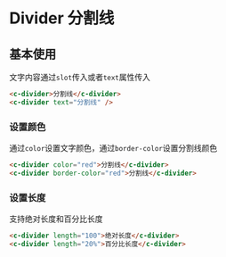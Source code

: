 # Divider 分割线

## 基本使用
文字内容通过`slot`传入或者`text`属性传入
```html
<c-divider>分割线</c-divider>
<c-divider text="分割线" />
```
### 设置颜色
通过`color`设置文字颜色，通过`border-color`设置分割线颜色
```html
<c-divider color="red">分割线</c-divider>
<c-divider border-color="red">分割线</c-divider>
```
### 设置长度
支持绝对长度和百分比长度
```html
<c-divider length="100">绝对长度</c-divider>
<c-divider length="20%">百分比长度</c-divider>
```